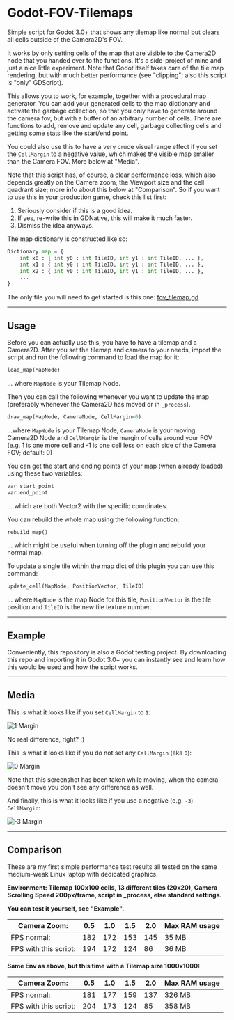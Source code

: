 # Godot-FOV-Tilemaps

Simple script for Godot 3.0+ that shows any tilemap like normal but clears all cells outside of the Camera2D's FOV.

It works by only setting cells of the map that are visible to the Camera2D node that you handed over to the functions. It's a side-project of mine and just a nice little experiment. Note that Godot itself takes care of the tile map rendering, but with much better performance (see "clipping"; also this script is "only" GDScript).

This allows you to work, for example, together with a procedural map generator. You can add your generated cells to the map dictionary and activate the garbage collection, so that you only have to generate around the camera fov, but with a buffer of an arbitrary number of cells. There are functions to add, remove and update any cell, garbage collecting cells and getting some stats like the start/end point.

You could also use this to have a very crude visual range effect if you set the `CellMargin` to a negative value, which makes the visible map smaller than the Camera FOV. More below at "Media".

Note that this script has, of course, a clear performance loss, which also depends greatly on the Camera zoom, the Viewport size and the cell quadrant size; more info about this below at "Comparison".
So if you want to use this in your production game, check this list first:

1. Seriously consider if this is a good idea.
2. If yes, re-write this in GDNative, this will make it much faster.
3. Dismiss the idea anyways.

The map dictionary is constructed like so:

```python
Dictionary map = {
    int x0 : { int y0 : int TileID, int y1 : int TileID, ... },
    int x1 : { int y0 : int TileID, int y1 : int TileID, ... },
    int x2 : { int y0 : int TileID, int y1 : int TileID, ... },
    ...
}
```

The only file you will need to get started is this one: [fov_tilemap.gd](fov_tilemap.gd)

---

## Usage

Before you can actually use this, you have to have a tilemap and a Camera2D. After you set the tilemap and camera to your needs, import the script and run the following command to load the map for it:

```python
load_map(MapNode)
```
... where `MapNode` is your Tilemap Node.

Then you can call the following whenever you want to update the map (preferably whenever the Camera2D has moved or in `_process`).

```python
draw_map(MapNode, CameraNode, CellMargin=0)
```
...where `MapNode` is your Tilemap Node, `CameraNode` is your moving Camera2D Node and `CellMargin` is the margin of cells around your FOV (e.g. 1 is one more cell and -1 is one cell less on each side of the Camera FOV; default: 0)

You can get the start and ending points of your map (when already loaded) using these two variables:

```python
var start_point
var end_point
```
... which are both Vector2 with the specific coordinates.

You can rebuild the whole map using the following function:
```python
rebuild_map()
```
... which might be useful when turning off the plugin and rebuild your normal map.

To update a single tile within the map dict of this plugin you can use this command:

```python
update_cell(MapNode, PositionVector, TileID)
```
... where `MapNode` is the map Node for this tile, `PositionVector` is the tile position and `TileID` is the new tile texture number.

---

## Example

Conveniently, this repository is also a Godot testing project. By downloading this repo and importing it in Godot 3.0+ you can instantly see and learn how this would be used and how the script works.

---

## Media

This is what it looks like if you set `CellMargin` to `1`:

![1 Margin](screenshots/gif1.gif)

No real difference, right? :)

This is what it looks like if you do not set any `CellMargin` (aka `0`):

![0 Margin](screenshots/gif2.gif)

Note that this screenshot has been taken while moving, when the camera doesn't move you don't see any difference as well.

And finally, this is what it looks like if you use a negative (e.g. `-3`) `CellMargin`:

![-3 Margin](screenshots/gif3.gif)

---

## Comparison

These are my first simple performance test results all tested on the same medium-weak Linux laptop with dedicated graphics.

**Environment: Tilemap 100x100 cells, 13 different tiles (20x20), Camera Scrolling Speed 200px/frame, script in _process, else standard settings.**

**You can test it yourself, see "Example".**

|Camera Zoom: | 0.5 |	1.0 | 1.5 | 2.0 | Max RAM usage |
| --- | --- | --- | --- | --- | --- |
|FPS normal: | 182 | 172 | 153 | 145 | 35 MB |
|FPS with this script: | 194 | 172 | 124 | 86 | 36 MB |

**Same Env as above, but this time with a Tilemap size 1000x1000:**

|Camera Zoom: | 0.5 |	1.0 | 1.5 | 2.0 | Max RAM usage |
| --- | --- | --- | --- | --- | --- |
|FPS normal: | 181 | 177 | 159 | 137 | 326 MB |
|FPS with this script: | 204 | 173 | 124 | 85 | 358 MB |
